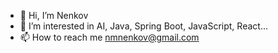 - 👋 Hi, I’m Nenkov
- 👀 I’m interested in AI, Java, Spring Boot, JavaScript, React...
- 📫 How to reach me nmnenkov@gmail.com

<!---
nmnenkov/nmnenkov is a ✨ special ✨ repository because its `README.md` (this file) appears on your GitHub profile.
You can click the Preview link to take a look at your changes.
--->

